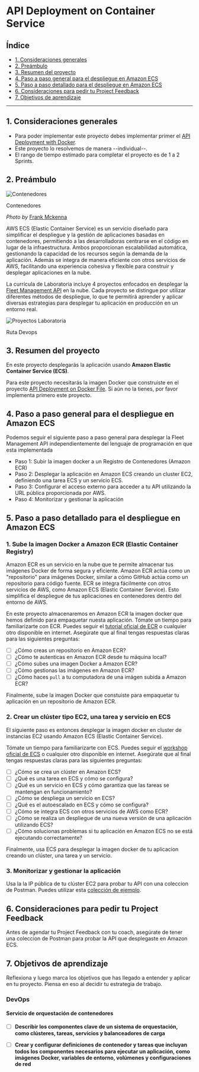# API Deployment on Container Service

## Índice

- [1. Consideraciones generales](#1-consideraciones-generales)
- [2. Preámbulo](#2-preámbulo)
- [3. Resumen del proyecto](#3-resumen-del-proyecto)
- [4. Paso a paso general para el despliegue en Amazon ECS](#4-Paso-a-paso-general-para-el-despliegue-en-Amazon-ECS)
- [5. Paso a paso detallado para el despliegue en Amazon ECS](#5-Paso-a-paso-detallado-para-el-despliegue-en-Amazon-ECS)
- [6. Consideraciones para pedir tu Project Feedback](#6-Consideraciones-para-pedir-tu-Project-Feedback)
- [7. Objetivos de aprendizaje](#7-Objetivos-de-aprendizaje)

---

## 1. Consideraciones generales

- Para poder implementar este proyecto debes implementar primer
el [API Deployment with Docker](../05-dockerfile-deployment/README.MD).
- Este proyecto lo resolvemos de manera --individual--.
- El rango de tiempo estimado para completar el proyecto es de 1 a 2 Sprints.

## 2. Preámbulo

<img
src="https://github.com/user-attachments/assets/9a2940f5-9b88-4062-8a59-8d73cb0ed605"
alt="Contenedores"
aria-describedby="containers" />

<p id="containers">
Contenedores
</p>

_Photo by_
[Frank Mckenna](https://unsplash.com/@frankiefoto?utm_content=creditCopyText&utm_medium=referral&utm_source=unsplash)

AWS ECS (Elastic Container Service) es un servicio
diseñado para simplificar el despliegue y la gestión de aplicaciones basadas
en contenedores, permitiendo a las desarrolladoras centrarse en el código en
lugar de la infraestructura. Ambos proporcionan escalabilidad automática,
gestionando la capacidad de los recursos según la demanda de la aplicación.
Además se integra de manera eficiente
con otros servicios de AWS, facilitando
una experiencia cohesiva y flexible para construir y desplegar aplicaciones
en la nube.

La currícula de Laboratoria incluye 4 proyectos enfocados en
desplegar la [Fleet Management API](../05-fleet-management-api/README.md)
en la nube. Cada proyecto se distingue por utilizar
diferentes métodos de despliegue, lo que te permitirá aprender y aplicar
diversas estrategias para desplegar tu aplicación en producción en un entorno real.

<img
src="https://github.com/user-attachments/assets/807d21eb-4f47-4b91-8441-a952192562f0"
alt="Proyectos Laboratoria"
aria-describedby="devops-projects-laboratoria" />

<p id="devops-projects-laboratoria">
Ruta Devops
</p>

## 3. Resumen del proyecto

En este proyecto desplegarás la aplicación usando
**Amazon Elastic Container Service (ECS)**.

Para este proyecto necesitarás la imagen Docker que construiste
en el proyecto [API Deployment on Docker File](../05-dockerfile-deployment/README.MD).
Si aún no la tienes, por favor implementa primero este proyecto.

## 4. Paso a paso general para el despliegue en Amazon ECS

Podemos seguir el siguiente paso a paso general para
desplegar la Fleet Management API independientemente del lenguaje de
programación en que esta implementada

- Paso 1: Subir la imagen docker a un Registro de Contenedores
(Amazon ECR)
- Paso 2: Desplegar la aplicación en Amazon ECS creando un cluster EC2,
  definiendo una tarea ECS y un servicio ECS.
- Paso 3: Configurar el acceso externo para acceder a tu API utilizando la
  URL pública proporcionada por AWS.
- Paso 4: Monitorizar y gestionar la aplicación

## 5. Paso a paso detallado para el despliegue en Amazon ECS

### 1. Sube la imagen Docker a Amazon ECR (Elastic Container Registry)

Amazon ECR es un servicio en la nube que te permite almacenar tus imágenes
Docker de forma segura y eficiente. Amazon ECR actúa como un
"repositorio" para imágenes Docker, similar a cómo GitHub actúa como un
repositorio para código fuente. ECR se integra fácilmente con otros servicios de
AWS, como Amazon ECS (Elastic Container Service). Esto simplifica el despliegue de
tus aplicaciones en contenedores dentro del entorno de AWS.

En este proyecto almacenaremos en Amazon ECR la imagen docker que hemos
definido para empaquetar nuesta aplicación. Tómate un tiempo
para familiarizarte con ECR. Puedes seguir el
[tutorial oficial de ECR](https://docs.aws.amazon.com/AmazonECR/latest/userguide/getting-started-cli.html)
o cualquier otro disponible en internet. Asegúrate que al final tengas respuestas
claras para las siguientes preguntas:

- [ ] ¿Cómo creas un repositorio en Amazon ECR?
- [ ] ¿Cómo te autenticas en Amazon ECR desde tu máquina local?
- [ ] ¿Cómo subes una imagen Docker a Amazon ECR?
- [ ] ¿Cómo gestionas las imágenes en Amazon ECR?
- [ ] ¿Cómo haces `pull` a tu computadora de una imágen subida a Amazon ECR?

Finalmente, sube la imagen Docker que constuiste para empaquetar tu
aplicación en un repositorio de Amazon ECR.

### 2. Crear un clúster tipo EC2, una tarea y servicio en ECS

El siguiente paso es entonces desplegar la imagen docker
en cluster de instancias EC2 usando Amazon ECS (Elastic Container Service).

Tómate un tiempo para familiarizarte con ECS. Puedes seguir el
[workshop oficial de ECS](https://ecsworkshop.com/introduction/)
o cualquier otro disponible en internet. Asegúrate que al final tengas respuestas
claras para las siguientes preguntas:

- [ ] ¿Cómo se crea un clúster en Amazon ECS?
- [ ] ¿Qué es una tarea en ECS y cómo se configura?
- [ ] ¿Qué es un servicio en ECS y cómo garantiza que las tareas
      se mantengan en funcionamiento?
- [ ] ¿Cómo se despliega un servicio en ECS?
- [ ] ¿Qué es el autoescalado en ECS y cómo se configura?
- [ ] ¿Cómo se integra ECS con otros servicios de AWS como ECR?
- [ ] ¿Cómo se realiza un despliegue de una nueva versión de una aplicación
      utilizando ECS?
- [ ] ¿Cómo solucionas problemas si tu aplicación en Amazon ECS no se está
      ejecutando correctamente?

Finalmente, usa ECS para desplegar la imagen docker de tu aplicacion
creando un clúster, una tarea y un servicio.

### 3. Monitorizar y gestionar la aplicación

Usa la la IP pública de tu clúster EC2 para probar tu API con una
coleccion de Postman. Puedes utilizar esta
[colección de ejemplo](https://github.com/Laboratoria/curriculum/tree/main/projects/05-fleet-management-api#7-testing).

## 6. Consideraciones para pedir tu Project Feedback

Antes de agendar tu Project Feedback con tu coach, asegúrate de
tener una coleccion de Postman para probar la API que
desplegaste en Amazon ECS.

## 7. Objetivos de aprendizaje


Reflexiona y luego marca los objetivos que has llegado a entender y aplicar en tu proyecto. Piensa en eso al decidir tu estrategia de trabajo.

### DevOps

#### Servicio de orquestación de contenedores

- [ ] **Describir los componentes clave de un sistema de orquestación, como clústeres, tareas, servicios y balanceadores de carga**

- [ ] **Crear y configurar definiciones de contenedor y tareas que incluyan todos los componentes necesarios para ejecutar un aplicación, como imágenes Docker, variables de entorno, volúmenes y configuraciones de red**
